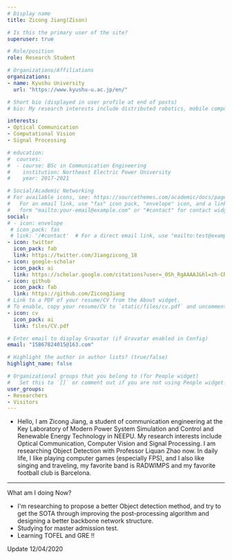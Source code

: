 ```yaml
---
# Display name
title: Zicong Jiang(Zison)

# Is this the primary user of the site?
superuser: true

# Role/position
role: Research Student

# Organizations/Affiliations
organizations:
- name: Kyushu University 
  url: "https://www.kyushu-u.ac.jp/en/"

# Short bio (displayed in user profile at end of posts)
# bio: My research interests include distributed robotics, mobile computing and programmable matter.

interests:
- Optical Communication
- Computational Vision
- Signal Processing

# education:
#  courses:
#  - course: BSc in Communication Engineering
#    institution: Northeast Electric Power University
#    year: 2017-2021

# Social/Academic Networking
# For available icons, see: https://sourcethemes.com/academic/docs/page-builder/#icons
#   For an email link, use "fas" icon pack, "envelope" icon, and a link in the
#   form "mailto:your-email@example.com" or "#contact" for contact widget.
social:
# - icon: envelope
 # icon_pack: fas
 # link: '/#contact'  # For a direct email link, use "mailto:test@example.org".
- icon: twitter
  icon_pack: fab
  link: https://twitter.com/Jiangzicong_18
- icon: google-scholar
  icon_pack: ai
  link: https://scholar.google.com/citations?user=_0Sh_RgAAAAJ&hl=zh-CN
- icon: github
  icon_pack: fab
  link: https://github.com/ZicongJiang
# Link to a PDF of your resume/CV from the About widget.
# To enable, copy your resume/CV to `static/files/cv.pdf` and uncomment the lines below.
- icon: cv
  icon_pack: ai
  link: files/CV.pdf

# Enter email to display Gravatar (if Gravatar enabled in Config)
email: "15867824015@163.com"

# Highlight the author in author lists? (true/false)
highlight_name: false

# Organizational groups that you belong to (for People widget)
#   Set this to `[]` or comment out if you are not using People widget.
user_groups:
- Researchers
- Visitors
---
```


- Hello, I am Zicong Jiang, a student of communication engineering at the Key Laboratory of Modern Power System Simulation and Control and Renewable Energy Technology in NEEPU. My research interests include Optical Communication, Computer Vision and Signal Processing. I am researching Object Detection with Professor Liquan Zhao now. In daily life, I like playing computer games (especially FPS), and I also like singing and traveling, my favorite band is RADWIMPS and my favorite football club is Barcelona.

---
What am I doing Now?

- I'm researching to propose a better Object detection method, and try to get the SOTA through improving the post-processing algorithm and designing a better backbone network structure.
- Studying for master admission test.
- Learning TOFEL and GRE !!

Update 12/04/2020
